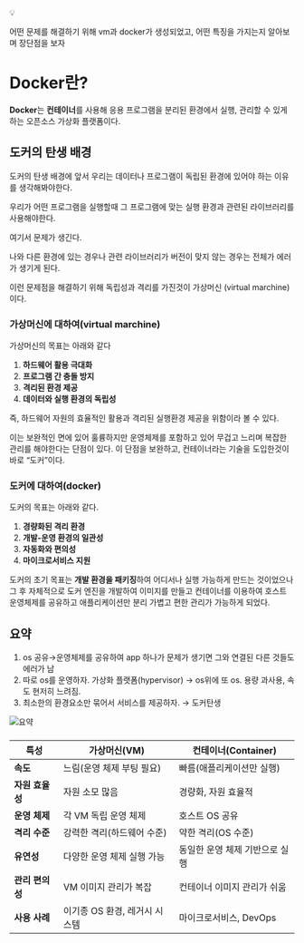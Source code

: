 <aside>
💡

어떤 문제를 해결하기 위해 vm과 docker가 생성되었고, 어떤 특징을 가지는지 알아보며 장단점을 보자

</aside>

# Docker란?

**Docker**는 **컨테이너**를 사용해 응용 프로그램을 분리된 환경에서 실행, 관리할 수 있게 하는 오픈소스 가상화 플랫폼이다.

## 도커의 탄생 배경

 도커의 탄생 배경에 앞서 우리는 데이터나 프로그램이 독립된 환경에 있어야 하는 이유를 생각해봐야한다. 

우리가 어떤 프로그램을 실행할때 그 프로그램에 맞는 실행 환경과 관련된 라이브러리를 사용해야한다. 

여기서 문제가 생긴다. 

나와 다른 환경에 있는 경우나 관련 라이브러리가 버전이 맞지 않는 경우는 전체가 에러가 생기게 된다. 

이런 문제점을 해결하기 위해 독립성과 격리를 가진것이 가상머신 (virtual marchine)이다. 

### 가상머신에 대하여(virtual marchine)

 가상머신의 목표는 아래와 같다 

1. **하드웨어 활용 극대화**
2. **프로그램 간 충돌 방지**
3. **격리된 환경 제공**
4. **데이터와 실행 환경의 독립성**

즉, 하드웨어 자원의 효율적인 활용과 격리된 실행환경 제공을 위함이라 볼 수 있다. 

이는 보완적인 면에 있어 훌륭하지만 운영체제를 포함하고 있어 무겁고 느리며 복잡한 관리를 해야한다는 단점이 있다. 이 단점을 보완하고, 컨테이너라는 기술을 도입한것이 바로 “도커”이다. 

### 도커에 대하여(docker)

 도커의 목표는 아래와 같다.

1. **경량화된 격리 환경**
2. **개발-운영 환경의 일관성**
3. **자동화와 편의성**
4. **마이크로서비스 지원**

도커의 초기 목표는 **개발 환경을 패키징**하여 어디서나 실행 가능하게 만드는 것이었으나 그 후 자체적으로 도커 엔진을 개발하여 이미지를 만들고 컨테이너를 이용하여 호스트 운영체제를 공유하고 애플리케이션만 분리 가볍고 편한 관리가 가능하게 되었다. 

## 요약

1. os 공유→운영체제를 공유하여 app 하나가 문제가 생기면 그와 연결된 다른 것들도 에러가 남   
2. 따로 os를 운영하자. 가상화 플랫폼(hypervisor) → os위에 또 os. 용량 과사용, 속도 현저히 느려짐. 
3. 최소한의 환경요소만 묶어서 서비스를 제공하자. → 도커탄생

![요약]('./assets/SWTM-2060_Diagram_Containers_VirtualMachines_v03.png')

### 

| **특성** | **가상머신(VM)** | **컨테이너(Container)** |
| --- | --- | --- |
| **속도** | 느림(운영 체제 부팅 필요) | 빠름(애플리케이션만 실행) |
| **자원 효율성** | 자원 소모 많음 | 경량화, 자원 효율적 |
| **운영 체제** | 각 VM 독립 운영 체제 | 호스트 OS 공유 |
| **격리 수준** | 강력한 격리(하드웨어 수준) | 약한 격리(OS 수준) |
| **유연성** | 다양한 운영 체제 실행 가능 | 동일한 운영 체제 기반으로 실행 |
| **관리 편의성** | VM 이미지 관리가 복잡 | 컨테이너 이미지 관리가 쉬움 |
| **사용 사례** | 이기종 OS 환경, 레거시 시스템 | 마이크로서비스, DevOps |ß
